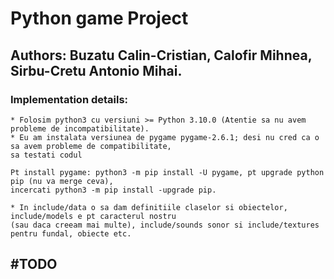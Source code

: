 # Python game Project
## Authors: Buzatu Calin-Cristian, Calofir Mihnea, Sirbu-Cretu Antonio Mihai.

### Implementation details:
    * Folosim python3 cu versiuni >= Python 3.10.0 (Atentie sa nu avem probleme de incompatibilitate).
    * Eu am instalata versiunea de pygame pygame-2.6.1; desi nu cred ca o sa avem probleme de compatibilitate,
    sa testati codul
    
    Pt install pygame: python3 -m pip install -U pygame, pt upgrade python pip (nu va merge ceva),
    incercati python3 -m pip install -upgrade pip.

    * In include/data o sa dam definitiile claselor si obiectelor, include/models e pt caracterul nostru
    (sau daca creeam mai multe), include/sounds sonor si include/textures pentru fundal, obiecte etc.
## #TODO